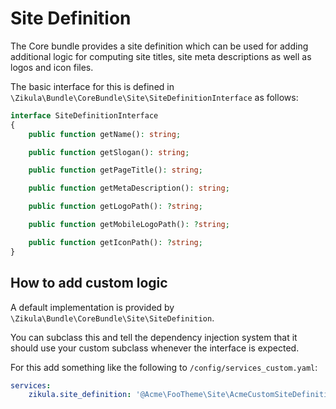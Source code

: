# Site Definition

The Core bundle provides a site definition which can be used for adding additional logic for computing site titles, site meta descriptions as well as logos and icon files.

The basic interface for this is defined in `\Zikula\Bundle\CoreBundle\Site\SiteDefinitionInterface` as follows:

```php
interface SiteDefinitionInterface
{
    public function getName(): string;

    public function getSlogan(): string;

    public function getPageTitle(): string;

    public function getMetaDescription(): string;

    public function getLogoPath(): ?string;

    public function getMobileLogoPath(): ?string;

    public function getIconPath(): ?string;
}
```

## How to add custom logic

A default implementation is provided by `\Zikula\Bundle\CoreBundle\Site\SiteDefinition`.

You can subclass this and tell the dependency injection system that it should use your custom subclass whenever the interface is expected.

For this add something like the following to `/config/services_custom.yaml`:

```yaml
services:
    zikula.site_definition: '@Acme\FooTheme\Site\AcmeCustomSiteDefinition'
```
